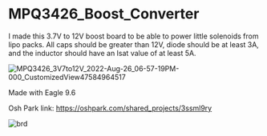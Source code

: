 # MPQ3426_Boost_Converter

I made this 3.7V to 12V boost board to be able to power little solenoids from lipo packs.  All caps should be greater than 12V, diode should be at least 3A, and the inductor should have an Isat value of at least 5A.

![MPQ3426_3V7to12V_2022-Aug-26_06-57-19PM-000_CustomizedView47584964517](https://user-images.githubusercontent.com/11184076/186977841-5e59c2bd-cf41-4db2-b237-830f401218e3.png)

Made with Eagle 9.6

Osh Park link: https://oshpark.com/shared_projects/3ssml9ry

![brd](https://user-images.githubusercontent.com/11184076/183798085-d216d821-43e5-42b6-9997-eae688181a02.png)
